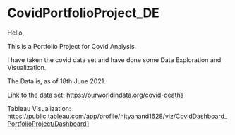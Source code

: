 # CovidPortfolioProject_DE

Hello,

This is a Portfolio Project for Covid Analysis.

I have taken the covid data set and have done some Data Exploration and Visualization.

The Data is, as of 18th June 2021.

Link to the data set: https://ourworldindata.org/covid-deaths

Tableau Visualization: https://public.tableau.com/app/profile/nityanand1628/viz/CovidDashboard_PortfolioProject/Dashboard1
